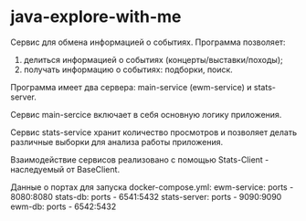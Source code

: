 # java-explore-with-me

Сервис для обмена информацией о событиях.
Программа позволяет:
1. делиться информацией о событиях (концерты/выставки/походы);
2. получать информацию о событиях: подборки, поиск.

Программа имеет два сервера: main-service (ewm-service) и stats-server.

Сервис main-sercice включает в себя основную логику приложения.

Сервис stats-service хранит количество просмотров и позволяет делать различные выборки для анализа работы приложения. 

Взаимодействие сервисов реализовано с помощью Stats-Client - наследуемый от BaseClient. 

Данные о портах для запуска docker-compose.yml:
ewm-service: ports - 8080:8080
stats-db: ports - 6541:5432
stats-server: ports - 9090:9090
ewm-db: ports - 6542:5432

